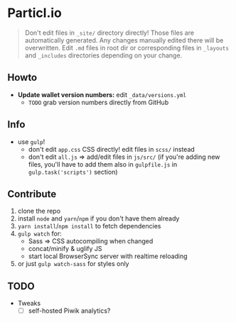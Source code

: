 # Particl.io

> Don't edit files in `_site/` directory directly! Those files are automatically generated. Any changes manually edited there will be overwritten. Edit `.md` files in root dir or corresponding files in `_layouts` and `_includes` directories depending on your change.

## Howto

* **Update wallet version numbers:** edit `_data/versions.yml`
    - `TODO` grab version numbers directly from GitHub

## Info

* use `gulp`!
    - don't edit `app.css` CSS directly! edit files in `scss/` instead
    - don't edit `all.js` => add/edit files in `js/src/` (if you're adding new files, you'll have to add them also in `gulpfile.js` in `gulp.task('scripts')` section)


## Contribute

1. clone the repo
2. install `node` and `yarn`/`npm` if you don't have them already
3. `yarn install`/`npm install` to fetch dependencies
4. `gulp watch` for:
    - Sass => CSS autocompiling when changed
    - concat/minify & uglify JS
    - start local BrowserSync server with realtime reloading
5. or just `gulp watch-sass` for styles only


## TODO

* Tweaks
    - [ ] self-hosted Piwik analytics?
